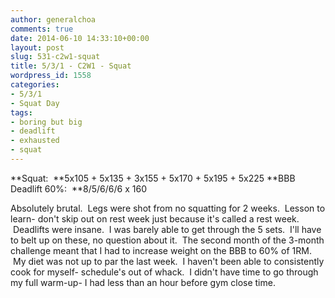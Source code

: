 ```yaml
---
author: generalchoa
comments: true
date: 2014-06-10 14:33:10+00:00
layout: post
slug: 531-c2w1-squat
title: 5/3/1 - C2W1 - Squat
wordpress_id: 1558
categories:
- 5/3/1
- Squat Day
tags:
- boring but big
- deadlift
- exhausted
- squat
---
```


**Squat:  **5x105 + 5x135 + 3x155 + 5x170 + 5x195 + 5x225
**BBB Deadlift 60%:  **8/5/6/6/6 x 160

Absolutely brutal.  Legs were shot from no squatting for 2 weeks.  Lesson to learn- don't skip out on rest week just because it's called a rest week.  Deadlifts were insane.  I was barely able to get through the 5 sets.  I'll have to belt up on these, no question about it.  The second month of the 3-month challenge meant that I had to increase weight on the BBB to 60% of 1RM.  My diet was not up to par the last week.  I haven't been able to consistently cook for myself- schedule's out of whack.  I didn't have time to go through my full warm-up- I had less than an hour before gym close time.
